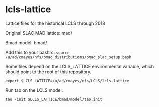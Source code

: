 # lcls-lattice

Lattice files for the historical LCLS through 2018

Original SLAC MAD lattice:
mad/

Bmad model:
bmad/

Add this to your bashrc:
`source /u/ad/cmayes/nfs/bmad_distributions/bmad_slac_setup.bash`

Some files depend on the LCLS_LATTICE environmental variable, which should point to the root of this repository.

`export $LCLS_LATTICE=/u/ad/cmayes/nfs/LCLS/lcls-lattice`
  
Run tao on the LCLS model:

`tao -init $LCLS_LATTICE/bmad/model/tao.init`



  
  


